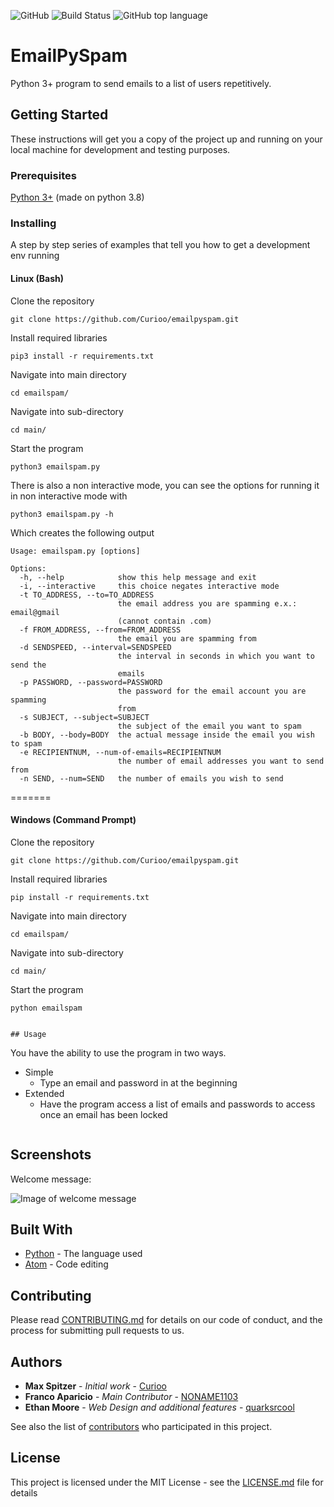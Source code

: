![GitHub](https://img.shields.io/github/license/curioo/emailpyspam)
![Build Status](https://img.shields.io/badge/Build-Passing-green)
![GitHub top language](https://img.shields.io/github/languages/top/curioo/emailpyspam)

# EmailPySpam

Python 3+ program to send emails to a list of users repetitively.


## Getting Started

These instructions will get you a copy of the project up and running on your local machine for development and testing purposes.

### Prerequisites

[Python 3+](https://www.python.org/downloads/) (made on python 3.8)

### Installing

A step by step series of examples that tell you how to get a development env running
#### Linux (Bash)
Clone the repository

```
git clone https://github.com/Curioo/emailpyspam.git
```

Install required libraries

```
pip3 install -r requirements.txt
```

Navigate into main directory

```
cd emailspam/
```

Navigate into sub-directory

```
cd main/
```

Start the program

```
python3 emailspam.py
```
There is also a non interactive mode, you can see the options for running it in non interactive mode with
```
python3 emailspam.py -h
```

Which creates the following output

```
Usage: emailspam.py [options]

Options:
  -h, --help            show this help message and exit
  -i, --interactive     this choice negates interactive mode
  -t TO_ADDRESS, --to=TO_ADDRESS
                        the email address you are spamming e.x.: email@gmail
                        (cannot contain .com)
  -f FROM_ADDRESS, --from=FROM_ADDRESS
                        the email you are spamming from
  -d SENDSPEED, --interval=SENDSPEED
                        the interval in seconds in which you want to send the
                        emails
  -p PASSWORD, --password=PASSWORD
                        the password for the email account you are spamming
                        from
  -s SUBJECT, --subject=SUBJECT
                        the subject of the email you want to spam
  -b BODY, --body=BODY  the actual message inside the email you wish to spam
  -e RECIPIENTNUM, --num-of-emails=RECIPIENTNUM
                        the number of email addresses you want to send from
  -n SEND, --num=SEND   the number of emails you wish to send

```
=======

#### Windows (Command Prompt)
Clone the repository

```
git clone https://github.com/Curioo/emailpyspam.git
```

Install required libraries

```
pip install -r requirements.txt
```

Navigate into main directory

```
cd emailspam/
```

Navigate into sub-directory

```
cd main/
```

Start the program

```
python emailspam


## Usage
```
You have the ability to use the program in two ways.
* Simple
  * Type an email and password in at the beginning
* Extended
  * Have the program access a list of emails and passwords to access once an email has been locked
  ```
## Screenshots

Welcome message:


![Image of welcome message](https://i.imgur.com/G1X8r49.png)

## Built With

* [Python](https://www.python.org) - The language used
* [Atom](https://Atom.io) - Code editing

## Contributing

Please read [CONTRIBUTING.md](https://github.com/Curioo/emailpyspam/blob/master/CONTRIBUTING.md) for details on our code of conduct, and the process for submitting pull requests to us.

## Authors

* **Max Spitzer** - *Initial work* - [Curioo](https://github.com/Curioo)
* **Franco Aparicio** - *Main Contributor* - [NONAME1103](https://github.com/NONAME1103)
* **Ethan Moore** - *Web Design and additional features* - [quarksrcool](https://github.com/quarksrcool)

See also the list of [contributors](https://github.com/Curioo/emailpyspam/contributors) who participated in this project.

## License

This project is licensed under the MIT License - see the [LICENSE.md](https://github.com/Curioo/emailpyspam/blob/master/LICENSE) file for details

